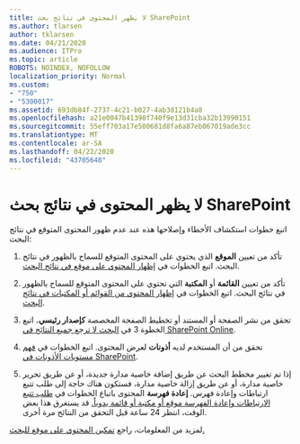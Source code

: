 ```yaml
---
title: لا يظهر المحتوى في نتائج بحث SharePoint
ms.author: tlarsen
author: tklarsen
ms.date: 04/21/2020
ms.audience: ITPro
ms.topic: article
ROBOTS: NOINDEX, NOFOLLOW
localization_priority: Normal
ms.custom:
- "750"
- "5300017"
ms.assetid: 693db84f-2737-4c21-b027-4ab3d121b4a8
ms.openlocfilehash: a21e0047b41390f740f9e13d31cba32b13990151
ms.sourcegitcommit: 55eff703a17e500681d8fa6a87eb067019ade3cc
ms.translationtype: MT
ms.contentlocale: ar-SA
ms.lasthandoff: 04/22/2020
ms.locfileid: "43705648"
---
```

# <a name="content-doesnt-appear-in-sharepoint-search-results"></a>لا يظهر المحتوى في نتائج بحث SharePoint

اتبع خطوات استكشاف الأخطاء وإصلاحها هذه عند عدم ظهور المحتوى المتوقع في نتائج البحث:
  
1. تأكد من تعيين **الموقع** الذي يحتوي على المحتوى المتوقع للسماح بالظهور في نتائج البحث. اتبع الخطوات في [إظهار المحتوى على موقع في نتائج البحث](https://docs.microsoft.com/sharepoint/make-site-content-searchable#show-content-on-a-site-in-search-results).

2. تأكد من تعيين **القائمة** أو **المكتبة** التي تحتوي على المحتوى المتوقع للسماح بالظهور في نتائج البحث. اتبع الخطوات في [إظهار المحتوى من القوائم أو المكتبات في نتائج البحث](https://docs.microsoft.com/sharepoint/make-site-content-searchable#show-content-from-lists-or-libraries-in-search-results).

3. تحقق من نشر الصفحة أو المستند أو تخطيط الصفحة المخصصة **كإصدار رئيسي.** اتبع الخطوة 3 في [البحث لا ترجع جميع النتائج في SharePoint Online](https://go.microsoft.com/fwlink/?linkid=874525).

4. تحقق من أن المستخدم لديه **أذونات** لعرض المحتوى. اتبع الخطوات في [فهم مستويات الأذونات في SharePoint](https://docs.microsoft.com/sharepoint/understanding-permission-levels).
    
5. إذا تم تغيير مخطط البحث عن طريق إضافة خاصية مدارة جديدة، أو عن طريق تحرير خاصية مدارة، أو عن طريق إزالة خاصية مدارة، فستكون هناك حاجة إلى طلب تتبع ارتباطات وإعادة فهرس. **إعادة فهرسة** المحتوى باتباع الخطوات في [طلب تتبع الارتباطات وإعادة الفهرسة موقع أو مكتبة أو قائمة يدوياً.](https://docs.microsoft.com/sharepoint/crawl-site-content) قد يستغرق هذا بعض الوقت، انتظر 24 ساعة قبل التحقق من النتائج مرة أخرى.

لمزيد من المعلومات، راجع [تمكين المحتوى على موقع للبحث.](https://docs.microsoft.com/sharepoint/make-site-content-searchable) 
  
